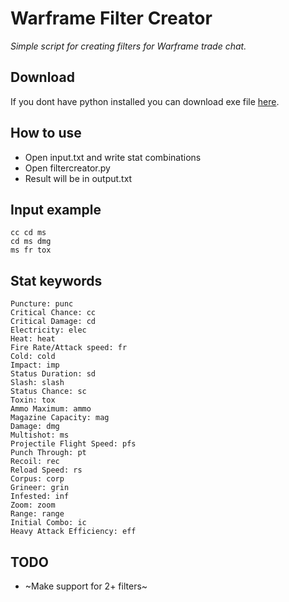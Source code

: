 
# Warframe Filter Creator
*Simple script for creating filters for Warframe trade chat.*

## Download
If you dont have python installed you can download exe file [here](https://github.com/rRedLim/wf-filter-creator/releases/tag/latest).

## How to use

- Open input.txt and write stat combinations
- Open filtercreator.py
- Result will be in output.txt

## Input example

    cc cd ms
    cd ms dmg
    ms fr tox

## Stat keywords

    Puncture: punc
    Critical Chance: cc
    Critical Damage: cd
    Electricity: elec
    Heat: heat
    Fire Rate/Attack speed: fr
    Cold: cold
    Impact: imp
    Status Duration: sd
    Slash: slash
    Status Chance: sc
    Toxin: tox
    Ammo Maximum: ammo
    Magazine Capacity: mag
    Damage: dmg
    Multishot: ms
    Projectile Flight Speed: pfs
    Punch Through: pt
    Recoil: rec
    Reload Speed: rs
    Corpus: corp
    Grineer: grin
    Infested: inf
    Zoom: zoom
    Range: range
    Initial Combo: ic
    Heavy Attack Efficiency: eff

## TODO
- ~Make support for 2+ filters~
